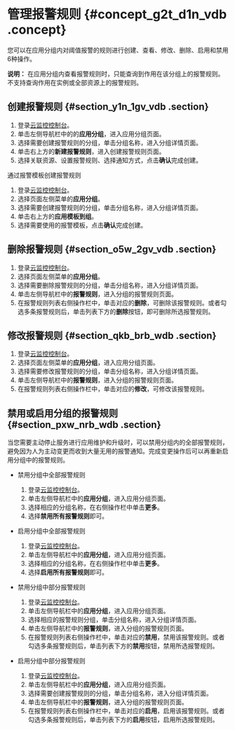 # 管理报警规则 {#concept_g2t_d1n_vdb .concept}

您可以在应用分组内对阈值报警的规则进行创建、查看、修改、删除、启用和禁用6种操作。

**说明：** 在应用分组内查看报警规则时，只能查询到作用在该分组上的报警规则。不支持查询作用在实例或全部资源上的报警规则。

## 创建报警规则 {#section_y1n_1gv_vdb .section}

1.  登录[云监控控制台](https://cloudmonitor.console.aliyun.com)。
2.  单击左侧导航栏中的的**应用分组**，进入应用分组页面。
3.  选择需要创建报警规则的分组，单击分组名称，进入分组详情页面。
4.  单击右上方的**新建报警规则**，进入创建报警规则页面。
5.  选择关联资源、设置报警规则、选择通知方式，点击**确认**完成创建。

通过报警模板创建报警规则

1.  登录[云监控控制台](https://cloudmonitor.console.aliyun.com)。
2.  选择页面左侧菜单的**应用分组**。
3.  选择需要创建报警规则的分组，单击分组名称，进入分组详情页面。
4.  单击右上方的**应用模板到组**。
5.  选择需要使用的报警模板，点击**确认**完成创建。

## 删除报警规则 {#section_o5w_2gv_vdb .section}

1.  登录[云监控控制台](https://cloudmonitor.console.aliyun.com)。
2.  选择页面左侧菜单的**应用分组**。
3.  选择需要删除报警规则的分组，单击分组名称，进入分组详情页面。
4.  单击左侧导航栏中的**报警规则**，进入分组的报警规则页面。
5.  在报警规则列表右侧操作栏中，单击对应的**删除**，可删除该报警规则。或者勾选多条报警规则后，单击列表下方的**删除**按钮，即可删除所选报警规则。

## 修改报警规则 {#section_qkb_brb_wdb .section}

1.  登录[云监控控制台](https://cloudmonitor.console.aliyun.com)。
2.  选择页面左侧菜单的**应用分组**，进入应用分组页面。
3.  选择需要修改报警规则的分组，单击分组名称，进入分组详情页面。
4.  单击左侧导航栏中的**报警规则**，进入分组的报警规则页面。
5.  在报警规则列表右侧操作栏中，单击对应的**修改**，可修改该报警规则。

## 禁用或启用分组的报警规则 {#section_pxw_nrb_wdb .section}

当您需要主动停止服务进行应用维护和升级时，可以禁用分组内的全部报警规则，避免因为人为主动变更而收到大量无用的报警通知。完成变更操作后可以再重新启用分组中的报警规则。

-   禁用分组中全部报警规则
    1.  登录[云监控控制台](https://cloudmonitor.console.aliyun.com)。
    2.  单击左侧导航栏中的**应用分组**，进入应用分组页面。
    3.  选择相应的分组名称，在右侧操作栏中单击**更多**。
    4.  选择**禁用所有报警规则**即可。

-   启用分组中全部报警规则
    1.  登录[云监控控制台](https://cloudmonitor.console.aliyun.com)。
    2.  单击左侧导航栏中的**应用分组**，进入应用分组页面。
    3.  选择相应的分组名称，在右侧操作栏中单击**更多**。
    4.  选择**启用所有报警规则**即可。
-   禁用分组中部分报警规则
    1.  登录[云监控控制台](https://cloudmonitor.console.aliyun.com)。
    2.  单击左侧导航栏中的**应用分组**，进入应用分组页面。
    3.  选择相应的报警规则分组，单击分组名称，进入分组详情页面。
    4.  单击左侧导航栏中的**报警规则**，进入分组的报警规则页面。
    5.  在报警规则列表右侧操作栏中，单击对应的**禁用**，禁用该报警规则。或者勾选多条报警规则后，单击列表下方的**禁用**按钮，禁用所选报警规则。
-   启用分组中部分报警规则
    1.  登录[云监控控制台](https://cloudmonitor.console.aliyun.com)。
    2.  单击左侧导航栏中的**应用分组**，进入应用分组页面。
    3.  选择需要创建报警规则的分组，单击分组名称，进入分组详情页面。
    4.  单击左侧导航栏中的**报警规则**，进入分组的报警规则页面。
    5.  在报警规则列表右侧操作栏中，单击对应的**启用**，启用该报警规则。或者勾选多条报警规则后，单击列表下方的**启用**按钮，启用所选报警规则。

